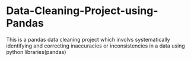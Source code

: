 # Data-Cleaning-Project-using-Pandas
This is a pandas data cleaning project which involvs systematically identifying and correcting inaccuracies or inconsistencies in a data using python libraries(pandas) 
